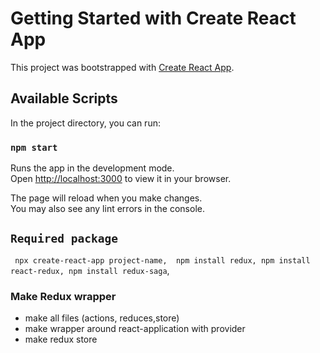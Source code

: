 # Getting Started with Create React App

This project was bootstrapped with [Create React App](https://github.com/facebook/create-react-app).

## Available Scripts

In the project directory, you can run:

### `npm start`

Runs the app in the development mode.\
Open [http://localhost:3000](http://localhost:3000) to view it in your browser.

The page will reload when you make changes.\
You may also see any lint errors in the console.

## `Required package`
 `  npx create-react-app project-name, 
    npm install redux,
    npm install react-redux,
    npm install redux-saga `,

### Make Redux wrapper 
 - make all files (actions, reduces,store)
 - make wrapper around react-application with provider
 - make redux store
